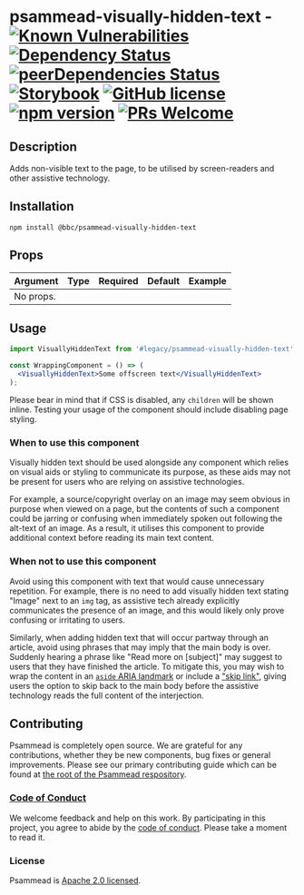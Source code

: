 # psammead-visually-hidden-text - [![Known Vulnerabilities](https://snyk.io/test/github/bbc/psammead/badge.svg?targetFile=packages%2Fcomponents%2Fpsammead-visually-hidden-text%2Fpackage.json)](https://snyk.io/test/github/bbc/psammead?targetFile=packages%2Fcomponents%2Fpsammead-visually-hidden-text%2Fpackage.json) [![Dependency Status](https://david-dm.org/bbc/psammead.svg?path=packages/components/psammead-visually-hidden-text)](https://david-dm.org/bbc/psammead?path=packages/components/psammead-visually-hidden-text) [![peerDependencies Status](https://david-dm.org/bbc/psammead/peer-status.svg?path=packages/components/psammead-visually-hidden-text)](https://david-dm.org/bbc/psammead?path=packages/components/psammead-visually-hidden-text&type=peer) [![Storybook](https://raw.githubusercontent.com/storybooks/brand/master/badge/badge-storybook.svg?sanitize=true)](https://bbc.github.io/psammead/?path=/story/visuallyhiddentext--default) [![GitHub license](https://img.shields.io/badge/license-Apache%202.0-blue.svg)](https://github.com/bbc/psammead/blob/latest/LICENSE) [![npm version](https://img.shields.io/npm/v/@bbc/psammead-visually-hidden-text.svg)](https://www.npmjs.com/package/@bbc/psammead-visually-hidden-text) [![PRs Welcome](https://img.shields.io/badge/PRs-welcome-brightgreen.svg)](https://github.com/bbc/psammead/blob/latest/CONTRIBUTING.md)

## Description

Adds non-visible text to the page, to be utilised by screen-readers and other assistive technology.

## Installation

`npm install @bbc/psammead-visually-hidden-text`

## Props

| Argument  | Type | Required | Default | Example |
| --------- | ---- | -------- | ------- | ------- |
| No props. |      |          |         |         |

## Usage

```jsx
import VisuallyHiddenText from '#legacy/psammead-visually-hidden-text';

const WrappingComponent = () => (
  <VisuallyHiddenText>Some offscreen text</VisuallyHiddenText>
);
```

Please bear in mind that if CSS is disabled, any `children` will be shown inline. Testing your usage of the component should include disabling page styling.

### When to use this component

Visually hidden text should be used alongside any component which relies on visual aids or styling to communicate its purpose, as these aids may not be present for users who are relying on assistive technologies.

For example, a source/copyright overlay on an image may seem obvious in purpose when viewed on a page, but the contents of such a component could be jarring or confusing when immediately spoken out following the alt-text of an image. As a result, it utilises this component to provide additional context before reading its main text content.

### When not to use this component

Avoid using this component with text that would cause unnecessary repetition. For example, there is no need to add visually hidden text stating "Image" next to an `img` tag, as assistive tech already explicitly communicates the presence of an image, and this would likely only prove confusing or irritating to users.

Similarly, when adding hidden text that will occur partway through an article, avoid using phrases that may imply that the main body is over. Suddenly hearing a phrase like "Read more on [subject]" may suggest to users that they have finished the article. To mitigate this, you may wish to wrap the content in an [`aside` ARIA landmark](https://www.w3.org/TR/2017/NOTE-wai-aria-practices-1.1-20171214/examples/landmarks/complementary.html) or include a ["skip link"](https://www.w3.org/TR/WCAG20-TECHS/G1.html), giving users the option to skip back to the main body before the assistive technology reads the full content of the interjection.

<!-- ### Accessibility notes -->

<!-- ## Roadmap -->

## Contributing

Psammead is completely open source. We are grateful for any contributions, whether they be new components, bug fixes or general improvements. Please see our primary contributing guide which can be found at [the root of the Psammead respository](https://github.com/bbc/psammead/blob/latest/CONTRIBUTING.md).

### [Code of Conduct](https://github.com/bbc/psammead/blob/latest/CODE_OF_CONDUCT.md)

We welcome feedback and help on this work. By participating in this project, you agree to abide by the [code of conduct](https://github.com/bbc/psammead/blob/latest/CODE_OF_CONDUCT.md). Please take a moment to read it.

### License

Psammead is [Apache 2.0 licensed](https://github.com/bbc/psammead/blob/latest/LICENSE).
